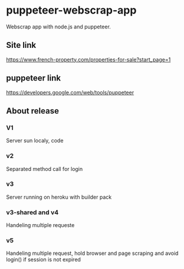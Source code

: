 # puppeteer-webscrap-app
Webscrap app with node.js and puppeteer.
<br>
## Site link
https://www.french-property.com/properties-for-sale?start_page=1
## puppeteer link
https://developers.google.com/web/tools/puppeteer

## About release
### V1
Server sun localy, code 

### v2
Separated method call for login

### v3
Server running on heroku with builder pack

### v3-shared and v4
Handeling multiple requeste

### v5
Handeling multiple request, hold browser and page scraping and avoid login() if session is not expired
